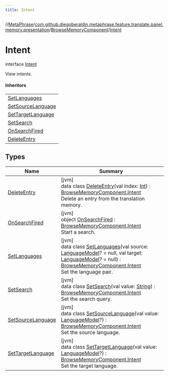 ```yaml
---
title: Intent
---
```

//[MetaPhrase](../../../../index.html)/[com.github.diegoberaldin.metaphrase.feature.translate.panel.memory.presentation](../../index.html)/[BrowseMemoryComponent](../index.html)/[Intent](index.html)



# Intent

interface [Intent](index.html)

View intents.



#### Inheritors


| |
|---|
| [SetLanguages](-set-languages/index.html) |
| [SetSourceLanguage](-set-source-language/index.html) |
| [SetTargetLanguage](-set-target-language/index.html) |
| [SetSearch](-set-search/index.html) |
| [OnSearchFired](-on-search-fired/index.html) |
| [DeleteEntry](-delete-entry/index.html) |


## Types


| Name | Summary |
|---|---|
| [DeleteEntry](-delete-entry/index.html) | [jvm]<br>data class [DeleteEntry](-delete-entry/index.html)(val index: [Int](https://kotlinlang.org/api/latest/jvm/stdlib/kotlin/-int/index.html)) : [BrowseMemoryComponent.Intent](index.html)<br>Delete an entry from the translation memory. |
| [OnSearchFired](-on-search-fired/index.html) | [jvm]<br>object [OnSearchFired](-on-search-fired/index.html) : [BrowseMemoryComponent.Intent](index.html)<br>Start a search. |
| [SetLanguages](-set-languages/index.html) | [jvm]<br>data class [SetLanguages](-set-languages/index.html)(val source: [LanguageModel](../../../com.github.diegoberaldin.metaphrase.domain.language.data/-language-model/index.html)? = null, val target: [LanguageModel](../../../com.github.diegoberaldin.metaphrase.domain.language.data/-language-model/index.html)? = null) : [BrowseMemoryComponent.Intent](index.html)<br>Set the language pair. |
| [SetSearch](-set-search/index.html) | [jvm]<br>data class [SetSearch](-set-search/index.html)(val value: [String](https://kotlinlang.org/api/latest/jvm/stdlib/kotlin/-string/index.html)) : [BrowseMemoryComponent.Intent](index.html)<br>Set the search query. |
| [SetSourceLanguage](-set-source-language/index.html) | [jvm]<br>data class [SetSourceLanguage](-set-source-language/index.html)(val value: [LanguageModel](../../../com.github.diegoberaldin.metaphrase.domain.language.data/-language-model/index.html)?) : [BrowseMemoryComponent.Intent](index.html)<br>Set the source language. |
| [SetTargetLanguage](-set-target-language/index.html) | [jvm]<br>data class [SetTargetLanguage](-set-target-language/index.html)(val value: [LanguageModel](../../../com.github.diegoberaldin.metaphrase.domain.language.data/-language-model/index.html)?) : [BrowseMemoryComponent.Intent](index.html)<br>Set the target language. |


